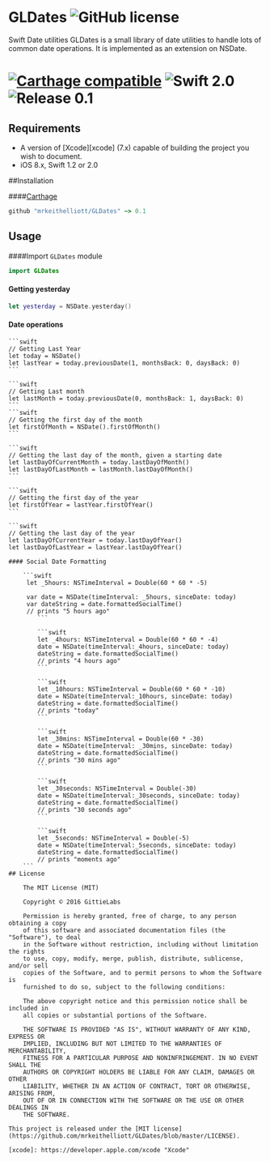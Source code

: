 # GLDates ![GitHub license](https://img.shields.io/badge/license-MIT-lightgrey.svg)
Swift Date utilities
GLDates is a small library of date utilities to handle lots of common date operations.  It is implemented as an extension on NSDate.
#  [![Carthage compatible](https://img.shields.io/badge/Carthage-compatible-4BC51D.svg?style=flat)](https://github.com/Carthage/Carthage) ![Swift 2.0](https://img.shields.io/badge/swift-2.0-orange.svg) ![Release 0.1](https://img.shields.io/badge/release-0.1-blue.svg)

## Requirements

* A version of [Xcode][xcode] (7.x) capable of building the project you wish to document.
* iOS 8.x, Swift 1.2 or 2.0

##Installation

####[Carthage](http://github.com/Carthage/Carthage)
```ruby 
github "mrkeithelliott/GLDates" ~> 0.1
```

## Usage
####Import `GLDates` module
```swift
import GLDates
```

#### Getting yesterday
```swift
let yesterday = NSDate.yesterday()   
```

#### Date operations
	```swift
	// Getting Last Year
	let today = NSDate()
	let lastYear = today.previousDate(1, monthsBack: 0, daysBack: 0)
	```

	```swift
	// Getting Last month
	let lastMonth = today.previousDate(0, monthsBack: 1, daysBack: 0)
	```
	```swift
	// Getting the first day of the month
	let firstOfMonth = NSDate().firstOfMonth()
	```
	
	```swift
	// Getting the last day of the month, given a starting date
	let lastDayOfCurrentMonth = today.lastDayOfMonth()
	let lastDayOfLastMonth = lastMonth.lastDayOfMonth()
	```
	
	```swift
	// Getting the first day of the year
	let firstOfYear = lastYear.firstOfYear()
	```
	
	```swift
	// Getting the last day of the year
	let lastDayOfCurrentYear = today.lastDayOfYear()
	let lastDayOfLastYear = lastYear.lastDayOfYear()
```
#### Social Date Formatting

	```swift
	 let _5hours: NSTimeInterval = Double(60 * 60 * -5)
	        
	 var date = NSDate(timeInterval: _5hours, sinceDate: today)
	 var dateString = date.formattedSocialTime()
	 // prints "5 hours ago"
        ```
        
        ```swift
        let _4hours: NSTimeInterval = Double(60 * 60 * -4)
        date = NSDate(timeInterval:_4hours, sinceDate: today)
        dateString = date.formattedSocialTime()
        // prints "4 hours ago"
        ```
        
        ```swift
        let _10hours: NSTimeInterval = Double(60 * 60 * -10)
        date = NSDate(timeInterval:_10hours, sinceDate: today)
        dateString = date.formattedSocialTime()
        // prints "today"
        ```
        
        ```swift
        let _30mins: NSTimeInterval = Double(60 * -30)
        date = NSDate(timeInterval: _30mins, sinceDate: today)
        dateString = date.formattedSocialTime()
        // prints "30 mins ago"
        ```
        
        ```swift
        let _30seconds: NSTimeInterval = Double(-30)
        date = NSDate(timeInterval:_30seconds, sinceDate: today)
        dateString = date.formattedSocialTime()
        // prints "30 seconds ago"
        ```
        
        ```swift
        let _5seconds: NSTimeInterval = Double(-5)
        date = NSDate(timeInterval:_5seconds, sinceDate: today)
        dateString = date.formattedSocialTime()
        // prints "moments ago"
	```
## License

	The MIT License (MIT)

	Copyright © 2016 GittieLabs

	Permission is hereby granted, free of charge, to any person obtaining a copy
	of this software and associated documentation files (the "Software"), to deal
	in the Software without restriction, including without limitation the rights
	to use, copy, modify, merge, publish, distribute, sublicense, and/or sell
	copies of the Software, and to permit persons to whom the Software is
	furnished to do so, subject to the following conditions:

	The above copyright notice and this permission notice shall be included in
	all copies or substantial portions of the Software.

	THE SOFTWARE IS PROVIDED "AS IS", WITHOUT WARRANTY OF ANY KIND, EXPRESS OR
	IMPLIED, INCLUDING BUT NOT LIMITED TO THE WARRANTIES OF MERCHANTABILITY,
	FITNESS FOR A PARTICULAR PURPOSE AND NONINFRINGEMENT. IN NO EVENT SHALL THE
	AUTHORS OR COPYRIGHT HOLDERS BE LIABLE FOR ANY CLAIM, DAMAGES OR OTHER
	LIABILITY, WHETHER IN AN ACTION OF CONTRACT, TORT OR OTHERWISE, ARISING FROM,
	OUT OF OR IN CONNECTION WITH THE SOFTWARE OR THE USE OR OTHER DEALINGS IN
	THE SOFTWARE.

This project is released under the [MIT license](https://github.com/mrkeithelliott/GLDates/blob/master/LICENSE).

[xcode]: https://developer.apple.com/xcode "Xcode"

